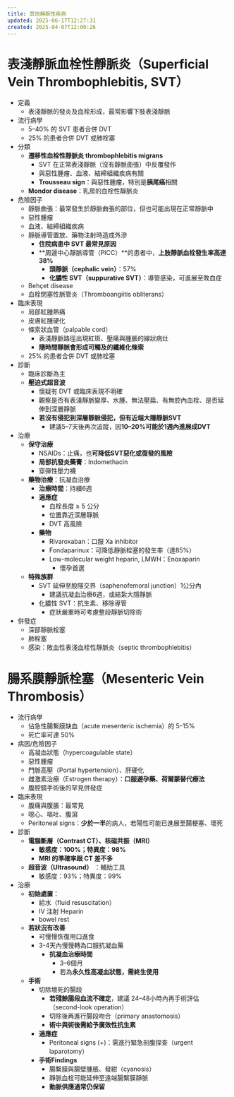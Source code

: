 ```yaml
---
title: 其他靜脈性疾病
updated: 2025-06-17T12:27:31
created: 2025-04-07T12:00:26
---
```


# 表淺靜脈血栓性靜脈炎（Superficial Vein Thrombophlebitis, SVT）
- 定義
  - 表淺靜脈的發炎及血栓形成，最常影響下肢表淺靜脈
- 流行病學
  - 5–40% 的 SVT 患者合併 DVT
  - 25% 的患者合併 DVT 或肺栓塞
- 分類
  - **遷移性血栓性靜脈炎 thrombophlebitis migrans**
    - SVT 在正常表淺靜脈（沒有靜脈曲張）中反覆發作
    - 與惡性腫瘤、血液、結締組織疾病有關
    - **Trousseau sign**：與惡性腫瘤，特別是**胰尾癌**相關
  - **Mondor disease**：乳房的血栓性靜脈炎
- 危險因子
  - 靜脈曲張：最常發生於靜脈曲張的部位，但也可能出現在正常靜脈中
  - 惡性腫瘤
  - 血液、結締組織疾病
  - 靜脈導管置放、藥物注射時造成外滲
    - **住院病患中 SVT 最常見原因**
    - **周邊中心靜脈導管（PICC）**的患者中，**上肢靜脈血栓發生率高達38%**
      - **頭靜脈（cephalic vein）**：57%
      - **化膿性 SVT（suppurative SVT）**：導管感染，可進展至敗血症
  - Behçet disease
  - 血栓閉塞性脈管炎（Thromboangiitis obliterans）
- 臨床表現
  - 局部紅腫熱痛
  - 皮膚紅腫硬化
  - 條索狀血管（palpable cord）
    - 表淺靜脈路徑出現紅斑、壓痛與腫脹的線狀病灶
    - **隨時間靜脈會形成可觸及的纖維化條索**
  - 25% 的患者合併 DVT 或肺栓塞
- 診斷
  - 臨床診斷為主
  - **壓迫式超音波**
    - 懷疑有 DVT 或臨床表現不明確
    - 觀察是否有表淺靜脈變厚、水腫、無法壓扁、有無腔內血栓、是否延伸到深層靜脈
    - **若沒有侵犯到深層靜脈侵犯，但有近端大隱靜脈SVT**
      - 建議5–7天後再次追蹤，因**10–20%可能於1週內進展成DVT**
- 治療
  - **保守治療**
    - NSAIDs：止痛，也**可降低SVT惡化或復發的風險**
    - **局部抗發炎藥膏**：Indomethacin
    - 穿彈性壓力襪
  - **藥物治療**：抗凝血治療
    - **治療時間**：持續6週
    - **適應症**
      - 血栓長度 ≥ 5 公分
      - 位置靠近深層靜脈
      - DVT 高風險
    - **藥物**
      - Rivaroxaban：口服 Xa inhibitor
      - Fondaparinux：可降低靜脈栓塞的發生率（達85%）
      - Low-molecular weight heparin, LMWH：Enoxaparin
        - 懷孕首選
  - **特殊族群**
    - SVT 延伸至股隱交界（saphenofemoral junction）1公分內
      - 建議抗凝血治療6週，或結紮大隱靜脈
    - 化膿性 SVT：抗生素、移除導管
      - 症狀嚴重時可考慮整段靜脈切除術
- 併發症
  - 深部靜脈栓塞
  - 肺栓塞
  - 感染：敗血性表淺血栓性靜脈炎（septic thrombophlebitis）
# 
# 腸系膜靜脈栓塞（Mesenteric Vein Thrombosis）
- 流行病學
  - 佔急性腸繫膜缺血（acute mesenteric ischemia）的 5–15%
  - 死亡率可達 50%
- 病因/危險因子
  - 高凝血狀態（hypercoagulable state）
  - 惡性腫瘤
  - 門脈高壓（Portal hypertension）、肝硬化
  - 雌激素治療（Estrogen therapy）：**口服避孕藥、荷爾蒙替代療法**
  - 腹腔鏡手術後的罕見併發症
- 臨床表現
  - 腹痛與腹脹：最常見
  - 噁心、嘔吐、腹瀉
  - Peritoneal signs：**少於一半**的病人，若陽性可能已進展至腸梗塞、壞死
- 診斷
  - **電腦斷層（Contrast CT）、核磁共振（MRI）**
    - **敏感度：100%；特異度：98%**
    - **MRI 的準確率跟 CT 差不多**
  - **超音波（Ultrasound）** ：輔助工具
    - 敏感度：93%；特異度：99%
- 治療
  - **初始處置**：
    - 給水（fluid resuscitation）
    - IV 注射 Heparin
    - bowel rest
  - **若狀況有改善**
    - 可慢慢恢復用口進食
    - 3-4天內慢慢轉為口服抗凝血藥
      - **抗凝血治療時間**
        - 3–6個月
        - 若為**永久性高凝血狀態，需終生使用**
  - **手術**
    - 切除壞死的腸段
      - **若殘餘腸段血流不確定**，建議 24–48小時內再手術評估（second-look operation）
      - 切除後再進行腸段吻合（primary anastomosis）
      - **術中與術後需給予廣效性抗生素**
    - **適應症**
      - Peritoneal signs (+)：需進行緊急剖腹探查（urgent laparotomy）
    - **手術Findings**
      - 腸繫膜與腸壁腫脹、發紺（cyanosis）
      - 靜脈血栓可能延伸至遠端腸繫膜靜脈
      - **動脈供應通常仍保留**
